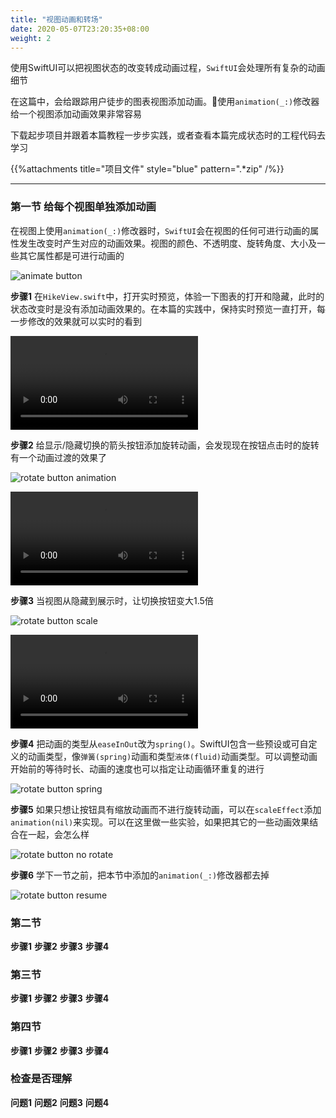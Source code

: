 ```yaml
---
title: "视图动画和转场"
date: 2020-05-07T23:20:35+08:00
weight: 2
---
```


使用SwiftUI可以把视图状态的改变转成动画过程，`SwiftUI`会处理所有复杂的动画细节

在这篇中，会给跟踪用户徒步的图表视图添加动画。使用`animation(_:)`修改器给一个视图添加动画效果非常容易

下载起步项目并跟着本篇教程一步步实践，或者查看本篇完成状态时的工程代码去学习

{{%attachments title="项目文件" style="blue" pattern=".*zip" /%}}

---

### 第一节 给每个视图单独添加动画

在视图上使用`animation(_:)`修改器时，`SwiftUI`会在视图的任何可进行动画的属性发生改变时产生对应的动画效果。视图的颜色、不透明度、旋转角度、大小及一些其它属性都是可进行动画的

![animate button](/tutorials/drawing_and_animation/images/swiftui-drawing-path-and-shape-animate-button.png?width=20pc)

**步骤1** 在`HikeView.swift`中，打开实时预览，体验一下图表的打开和隐藏，此时的状态改变时是没有添加动画效果的。在本篇的实践中，保持实时预览一直打开，每一步修改的效果就可以实时的看到

![live preview animation](/tutorials/drawing_and_animation/animating_views_and_transitions.files/live-preview-animations.mp4?width=20pc)

**步骤2** 给显示/隐藏切换的箭头按钮添加旋转动画，会发现现在按钮点击时的旋转有一个动画过渡的效果了

![rotate button animation](/tutorials/drawing_and_animation/images/swiftui-animation-transition-rotate-button-animation.png?width=30pc)

![rotate button animation video](/tutorials/drawing_and_animation/animating_views_and_transitions.files/rotate-button-aniamtion.mp4?width=20pc)

**步骤3** 当视图从隐藏到展示时，让切换按钮变大1.5倍

![rotate button scale](/tutorials/drawing_and_animation/images/swiftui-animation-transition-rotate-button-scale.png?width=30pc)

![rotate button scale video](/tutorials/drawing_and_animation/animating_views_and_transitions.files/rotate-button-animation-scale.mp4?width=20pc)

**步骤4** 把动画的类型从`easeInOut`改为`spring()`。SwiftUI包含一些预设或可自定义的动画类型，像`弹簧(spring)`动画和类型`液体(fluid)`动画类型。可以调整动画开始前的等待时长、动画的速度也可以指定让动画循环重复的进行

![rotate button spring](/tutorials/drawing_and_animation/images/swiftui-animation-transtion-rotate-button-spring.png?width=30pc)

**步骤5** 如果只想让按钮具有缩放动画而不进行旋转动画，可以在`scaleEffect`添加`animation(nil)`来实现。可以在这里做一些实验，如果把其它的一些动画效果结合在一起，会怎么样

![rotate button no rotate](/tutorials/drawing_and_animation/images/swiftui-animation-transition-rotate-button-no-rotate.png?width=30pc)

**步骤6** 学下一节之前，把本节中添加的`animation(_:)`修改器都去掉

![rotate button resume](/tutorials/drawing_and_animation/images/swiftui-animation-transition-rotate-button-resume.png?width=30pc)

### 第二节

**步骤1** 
**步骤2** 
**步骤3** 
**步骤4** 

### 第三节

**步骤1** 
**步骤2** 
**步骤3** 
**步骤4** 

### 第四节 

**步骤1** 
**步骤2** 
**步骤3** 
**步骤4** 

### 检查是否理解

**问题1** 
**问题2** 
**问题3** 
**问题4** 